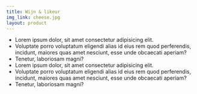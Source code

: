 ```yaml
---
title: Wijn & likeur
img_link: cheese.jpg
layout: product
--- 
```

- Lorem ipsum dolor, sit amet consectetur adipisicing elit. 
- Voluptate porro voluptatum eligendi alias id eius rem quod perferendis, incidunt, maiores quas amet nesciunt, esse unde obcaecati aperiam? 
- Tenetur, laboriosam magni?
- Lorem ipsum dolor, sit amet consectetur adipisicing elit. 
- Voluptate porro voluptatum eligendi alias id eius rem quod perferendis, incidunt, maiores quas amet nesciunt, esse unde obcaecati aperiam? 
- Tenetur, laboriosam magni?